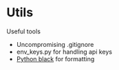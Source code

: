 # Utils
 Useful tools
 
 - Uncompromising .gitignore
 - env_keys.py for handling api keys
 - [Python black](https://github.com/psf/black) for formatting 
